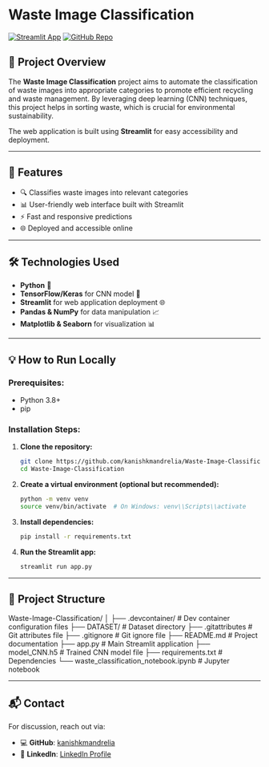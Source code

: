 # Waste Image Classification

[![Streamlit App](https://img.shields.io/badge/Streamlit-App-blue)](https://wasteimageclassification.streamlit.app/)
[![GitHub Repo](https://img.shields.io/badge/GitHub-Repository-green)](https://github.com/kanishkmandrelia/Waste-Image-Classification)

## 📌 Project Overview

The **Waste Image Classification** project aims to automate the classification of waste images into appropriate categories to promote efficient recycling and waste management. By leveraging deep learning (CNN) techniques, this project helps in sorting waste, which is crucial for environmental sustainability.

The web application is built using **Streamlit** for easy accessibility and deployment.

---

## 🚀 Features

- 🔍 Classifies waste images into relevant categories
- 📊 User-friendly web interface built with Streamlit
- ⚡ Fast and responsive predictions
- 🌐 Deployed and accessible online

---

## 🛠️ Technologies Used

- **Python** 🐍
- **TensorFlow/Keras** for CNN model 🧠
- **Streamlit** for web application deployment 🌐
- **Pandas & NumPy** for data manipulation 📈
- **Matplotlib & Seaborn** for visualization 📊

---

## 💡 How to Run Locally

### Prerequisites:
- Python 3.8+
- pip

### Installation Steps:

1. **Clone the repository:**
   ```bash
   git clone https://github.com/kanishkmandrelia/Waste-Image-Classification.git
   cd Waste-Image-Classification

2. **Create a virtual environment (optional but recommended):**
   ```bash
   python -m venv venv
   source venv/bin/activate  # On Windows: venv\\Scripts\\activate

3. **Install dependencies:**
   ```bash
   pip install -r requirements.txt

4. **Run the Streamlit app:**
   ```bash
   streamlit run app.py

---

## 📁 Project Structure

Waste-Image-Classification/
│
├── .devcontainer/                       # Dev container configuration files
├── DATASET/                             # Dataset directory
├── .gitattributes                       # Git attributes file
├── .gitignore                           # Git ignore file
├── README.md                            # Project documentation
├── app.py                               # Main Streamlit application
├── model_CNN.h5                         # Trained CNN model file
├── requirements.txt                     # Dependencies
└── waste_classification_notebook.ipynb  # Jupyter notebook

---

## 📬 Contact

For discussion, reach out via:

- 💻 **GitHub**: [kanishkmandrelia](https://github.com/kanishkmandrelia)
- 🔗 **LinkedIn**: [LinkedIn Profile](https://www.linkedin.com/in/kanishk-mandrelia-048041287/)
